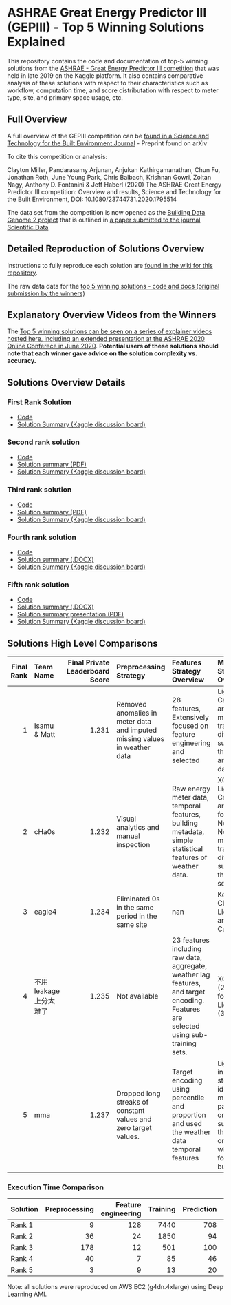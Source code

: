 # ASHRAE Great Energy Predictor III (GEPIII) - Top 5 Winning Solutions Explained

This repository contains the code and documentation of top-5 winning solutions from the [ASHRAE - Great Energy Predictor III cometition](https://www.kaggle.com/c/ashrae-energy-prediction) that was held in late 2019 on the Kaggle platform. It also contains comparative analysis of these solutions with respect to their characteristics such as workflow, computation time, and score distributation with respect to meter type, site, and primary space usage, etc.

## Full Overview
A full overview of the GEPIII competition can be [found in a Science and Technology for the Built Environment Journal](https://www.tandfonline.com/doi/full/10.1080/23744731.2020.1795514) - Preprint found on arXiv

To cite this competition or analysis:

Clayton Miller, Pandarasamy Arjunan, Anjukan Kathirgamanathan, Chun Fu, Jonathan Roth, June Young Park, Chris Balbach, Krishnan Gowri, Zoltan Nagy, Anthony D. Fontanini & Jeff Haberl (2020) The ASHRAE Great Energy Predictor III competition: Overview and results, Science and Technology for the Built Environment, DOI: 10.1080/23744731.2020.1795514

The data set from the competition is now opened as the [Building Data Genome 2 project](https://github.com/buds-lab/building-data-genome-project-2) that is outlined in [a paper submitted to the journal Scientific Data](https://arxiv.org/abs/2006.02273)

## Detailed Reproduction of Solutions Overview
Instructions to fully reproduce each solution are [found in the wiki for this repository](https://github.com/buds-lab/ashrae-great-energy-predictor-3-solution-analysis/wiki).

The raw data data for the [top 5 winning solutions - code and docs (original submission by the winners)](https://www.dropbox.com/sh/73iryui7t0w74ik/AAAY-yF87A2zrLdqHv11vFlsa?dl=0)

## Explanatory Overview Videos from the Winners
The [Top 5 winning solutions can be seen on a series of explainer videos hosted here, including an extended presentation at the ASHRAE 2020 Online Conferece in June 2020](https://www.dropbox.com/sh/tmnhkmy33vs3uya/AACVU-CcwyqGwApEvhNmSH4Qa?dl=0). **Potential users of these solutions should note that each winner gave advice on the solution complexity vs. accuracy.** 

## Solutions Overview Details
### First Rank Solution
 - [Code](../../tree/master/solutions/rank-1/)
 - [Solution Summary (Kaggle discussion board)](https://www.kaggle.com/c/ashrae-energy-prediction/discussion/124709)
 
### Second rank solution
 - [Code](../../tree/master/solutions/rank-2/)
 - [Solution summary (PDF)](../../tree/master/solutions/rank-2/ASHRAE%20-%20Great%20Energy%20Predictor%20III%20solution.pdf)
 - [Solution Summary (Kaggle discussion board)](https://www.kaggle.com/c/ashrae-energy-prediction/discussion/123481)
 
### Third rank solution
 - [Code](../../tree/master/solutions/rank-3/)
 - [Solution summary (PDF)](../../tree/master/solutions/rank-3/model_summary.pdf)
 - [Solution Summary (Kaggle discussion board)](https://www.kaggle.com/c/ashrae-energy-prediction/discussion/124984)
  
### Fourth rank solution
 - [Code](../../tree/master/solutions/rank-4/)
 - [Solution summary (.DOCX)](../../tree/master/solutions/rank-4/MODEL%20SUMMARY.docx)
 - [Solution Summary (Kaggle discussion board)](https://www.kaggle.com/c/ashrae-energy-prediction/discussion/124788)
 
### Fifth rank solution
 - [Code](../../tree/master/solutions/rank-5/)
 - [Solution summary (.DOCX)](../../tree/master/solutions/rank-5/ModelSummary.docx)
 - [Solution summary presentation (PDF)](../../tree/master/solutions/rank-5/ASHRAE_fifth_place_solution.pdf)
 - [Solution Summary (Kaggle discussion board)](https://www.kaggle.com/c/ashrae-energy-prediction/discussion/127086)
 

## Solutions High Level Comparisons
|   Final Rank | Team Name             |   Final Private Leaderboard Score | Preprocessing Strategy                                                     | Features Strategy Overview                                                                                                           | Modeling Strategy Overview                                                                                          | Post-Processing strategy                                               |
|-------------:|:----------------------|----------------------------------:|:---------------------------------------------------------------------------|:-------------------------------------------------------------------------------------------------------------------------------------|:--------------------------------------------------------------------------------------------------------------------|:-----------------------------------------------------------------------|
|            1 | Isamu & Matt          |                             1.231 | Removed anomalies in meter data and imputed missing values in weather data | 28 features, Extensively focused on feature engineering and selected                                                                 | LightGBM, CatBoost, and MLP models trained on different subsets of the training and public data                     | Ensembled the model predictions using weighted generalized mean.       |
|            2 | cHa0s                 |                             1.232 | Visual analytics and manual inspection                                     | Raw energy meter data, temporal features,  building metadata, simple statistical features of weather data.                           | XGBoost, LightGBM, Catboost, and Feed-forward Neural Network models trained on different subset of the training set | Weighted mean. (different weights were used for different meter types) |
|            3 | eagle4                |                             1.234 | Eliminated 0s in the same period in the same site                          | nan                                                                                                                                  | Keras CNN, LightGBM and Catboost                                                                                    | nan                                                                    |
|            4 | 不用leakage上分太难了 |                             1.235 | Not available                                                              | 23 features including raw data, aggregate, weather lag features, and target encoding. Features are selected using sub-training sets. | XGBoost (2-fold, 5-fold) and Light GBM (3-fold)                                                                     | Ensembled three models. Weights were determined using the leaked data. |
|            5 | mma                   |                             1.237 | Dropped long streaks of constant values and zero target values.            | Target encoding using percentile and proportion and used the weather data temporal features                                          | LightGBM in two steps -- identify model parameters on a subset and then train on the whole set for each building.   | Weighted average.                                                      |

### Execution Time Comparison

| Solution | Preprocessing | Feature engineering | Training | Prediction | Ensembling | Total (minutes) |
|----------|--------------:|--------------------:|---------:|-----------:|-----------:|----------------:|
| Rank 1   |             9 |                 128 |     7440 |        708 |         35 |            8320 |
| Rank 2   |            36 |                  24 |     1850 |         94 |          7 |            2011 |
| Rank 3   |           178 |                  12 |      501 |        100 |         14 |             805 |
| Rank 4   |            40 |                   7 |       85 |         46 |          6 |             184 |
| Rank 5   |             3 |                   9 |       13 |         20 |         16 |              61 |

Note: all solutions were reproduced on AWS EC2 (g4dn.4xlarge) using Deep Learning AMI.


